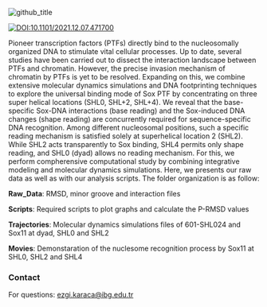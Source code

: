 ![github_title](https://user-images.githubusercontent.com/64282221/162792508-e10eada6-6a7f-4adc-bf41-3226b6720758.png)

[![DOI:10.1101/2021.12.07.471700](http://img.shields.io/badge/DOI-10.1101/2021.12.07.471700-B31B1B.svg)](https://doi.org/10.1101/2021.12.07.471700)

Pioneer transcription factors (PTFs) directly bind to the nucleosomally organized DNA to stimulate vital cellular processes. Up to date, several studies have been carried out to dissect the interaction landscape between PTFs and chromatin. However, the precise invasion mechanism of chromatin by PTFs is yet to be resolved. Expanding on this, we combine extensive molecular dynamics simulations and DNA footprinting techniques to explore the universal binding mode of Sox PTF by concentrating on three super helical locations (SHL0, SHL+2, SHL+4). We reveal that the base-specific Sox-DNA interactions (base reading) and the Sox-induced DNA changes (shape reading) are concurrently required for sequence-specific DNA recognition. Among different nucleosomal positions, such a specific reading mechanism is satisfied solely at superhelical location 2 (SHL2). While SHL2 acts transparently to Sox binding, SHL4 permits only shape reading, and SHL0 (dyad) allows no reading mechanism. For this, we perform compherensive computational study by combining integrative modeling and molecular dynamics simulations. Here, we presents our raw data as well as with our analysis scripts. The folder organization is as follow:

**Raw_Data**: RMSD, minor groove and interaction files

**Scripts**: Required scripts to plot graphs and calculate the P-RMSD values

**Trajectories**: Molecular dynamics simulations files of 601-SHL024 and Sox11 at dyad, SHL0 and SHL2

**Movies**: Demonstaration of the nuclesome recognition process by Sox11 at SHL0, SHL2 and SHL4


### Contact
For questions: ezgi.karaca@ibg.edu.tr
